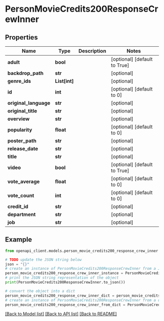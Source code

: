 # PersonMovieCredits200ResponseCrewInner


## Properties

Name | Type | Description | Notes
------------ | ------------- | ------------- | -------------
**adult** | **bool** |  | [optional] [default to True]
**backdrop_path** | **str** |  | [optional] 
**genre_ids** | **List[int]** |  | [optional] 
**id** | **int** |  | [optional] [default to 0]
**original_language** | **str** |  | [optional] 
**original_title** | **str** |  | [optional] 
**overview** | **str** |  | [optional] 
**popularity** | **float** |  | [optional] [default to 0]
**poster_path** | **str** |  | [optional] 
**release_date** | **str** |  | [optional] 
**title** | **str** |  | [optional] 
**video** | **bool** |  | [optional] [default to True]
**vote_average** | **float** |  | [optional] [default to 0]
**vote_count** | **int** |  | [optional] [default to 0]
**credit_id** | **str** |  | [optional] 
**department** | **str** |  | [optional] 
**job** | **str** |  | [optional] 

## Example

```python
from openapi_client.models.person_movie_credits200_response_crew_inner import PersonMovieCredits200ResponseCrewInner

# TODO update the JSON string below
json = "{}"
# create an instance of PersonMovieCredits200ResponseCrewInner from a JSON string
person_movie_credits200_response_crew_inner_instance = PersonMovieCredits200ResponseCrewInner.from_json(json)
# print the JSON string representation of the object
print(PersonMovieCredits200ResponseCrewInner.to_json())

# convert the object into a dict
person_movie_credits200_response_crew_inner_dict = person_movie_credits200_response_crew_inner_instance.to_dict()
# create an instance of PersonMovieCredits200ResponseCrewInner from a dict
person_movie_credits200_response_crew_inner_from_dict = PersonMovieCredits200ResponseCrewInner.from_dict(person_movie_credits200_response_crew_inner_dict)
```
[[Back to Model list]](../README.md#documentation-for-models) [[Back to API list]](../README.md#documentation-for-api-endpoints) [[Back to README]](../README.md)


